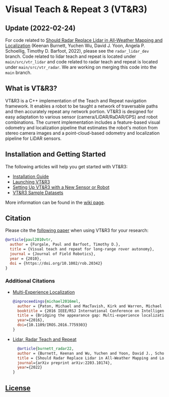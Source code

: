 # Visual Teach &amp; Repeat 3 (VT&amp;R3)

## Update (2022-02-24)
For code related to [Should Radar Replace Lidar in All-Weather Mapping and Localization](https://arxiv.org/abs/2203.10174) (Keenan Burnett, Yuchen Wu, David J. Yoon, Angela P. Schoellig, Timothy D. Barfoot, 2022), please see the `radar_lidar_dev` branch. Code related to lidar teach and repeat is located under `main/src/vtr_lidar` and code related to radar teach and repeat is located under `main/src/vtr_radar`. We are working on merging this code into the `main` branch.

## What is VT&amp;R3?

VT&amp;R3 is a C++ implementation of the Teach and Repeat navigation framework. It enables a robot to be taught a network of traversable paths and then accurately repeat any network portion. VT&amp;R3 is designed for easy adaptation to various sensor (camera/LiDAR/RaDAR/GPS) and robot combinations. The current implementation includes a feature-based visual odometry and localization pipeline that estimates the robot's motion from stereo camera images and a point-cloud-based odometry and localization pipeline for LiDAR sensors.

## Installation and Getting Started

The following articles will help you get started with VT&amp;R3:

- [Installation Guide](https://github.com/utiasASRL/vtr3/wiki/Installation-Guide)
- [Launching VT&amp;R3](https://github.com/utiasASRL/vtr3/wiki/Launching-VTR3)
- [Setting Up VT&amp;R3 with a New Sensor or Robot](https://github.com/utiasASRL/vtr3/wiki/Setting-Up-VTR3-with-a-New-Sensor-or-Robot)
- [VT&amp;R3 Sample Datasets](https://github.com/utiasASRL/vtr3/wiki/VTR3-Sample-Datasets)

More information can be found in the [wiki page](https://github.com/utiasASRL/vtr3/wiki).

## Citation

Please cite the [following paper](https://onlinelibrary.wiley.com/doi/full/10.1002/rob.20342) when using VT&amp;R3 for your research:

```bibtex
@article{paul2010vtr,
  author = {Furgale, Paul and Barfoot, Timothy D.},
  title = {Visual teach and repeat for long-range rover autonomy},
  journal = {Journal of Field Robotics},
  year = {2010},
  doi = {https://doi.org/10.1002/rob.20342}
}
```

### Additional Citations

- [Multi-Experience Localization](https://ieeexplore.ieee.org/abstract/document/7759303)
  ```bibtex
  @inproceedings{michael2016mel,
    author = {Paton, Michael and MacTavish, Kirk and Warren, Michael and Barfoot, Timothy D.},
    booktitle = {2016 IEEE/RSJ International Conference on Intelligent Robots and Systems (IROS)},
    title = {Bridging the appearance gap: Multi-experience localization for long-term visual teach and repeat},
    year={2016},
    doi={10.1109/IROS.2016.7759303}
  }
  ```
 - [Lidar, Radar Teach and Repeat](https://arxiv.org/abs/2203.10174)
    ```bibtex
      @article{burnett_radar22,
      author = {Burnett, Keenan and Wu, Yuchen and Yoon, David J., Schoellig, Angela P. and Barfoot, Timothy D.},
      title = {Should Radar Replace Lidar in All-Weather Mapping and Localization?},
      journal={arXiv preprint arXiv:2203.10174},
      year={2022}
    }
    ```

## [License](./LICENSE)
